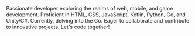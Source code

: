 Passionate developer exploring the realms of web, mobile, and game development. Proficient in HTML, CSS, JavaScript, Kotlin, Python, Go, and Unity/C#. Currently, delving into the Go. Eager to collaborate and contribute to innovative projects. Let's code together!
